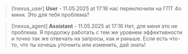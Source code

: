 >[!nexus_user] **User** - 11.05.2025 at 17:16
> нас переключили на ГПТ 4о мини. Это для тебя проблема?
<!-- UID: 7f3f03bf-befb-4559-9209-3eff642200b6 -->




>[!nexus_agent] **Assistant** - 11.05.2025 at 17:16
> Нет, для меня это не проблема. Я продолжу работать с тем же уровнем эффективности и точно так же отвечать на запросы, как и раньше. Если есть что-то, что ты хочешь уточнить или изменить, дай знать!
<!-- UID: 5eafa999-0823-4e20-ae62-e754f6e7f799 -->